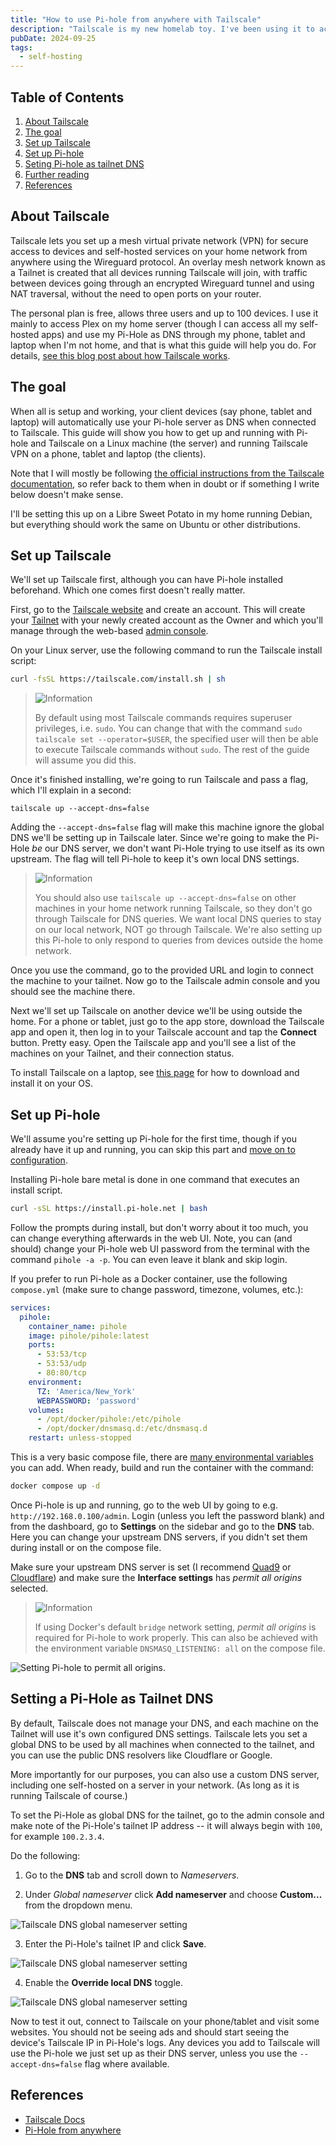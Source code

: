 ```yaml
---
title: "How to use Pi-hole from anywhere with Tailscale"
description: "Tailscale is my new homelab toy. I've been using it to access my media on the go, to connect to a VPS for sharing my Plex library with family, and now with on-the-go adblocking on my phone, tablet and laptop. Here's how. "
pubDate: 2024-09-25
tags:
  - self-hosting
---
```


## Table of Contents

1. [About Tailscale](#about)
2. [The goal](#goal)
3. [Set up Tailscale](#tailscale)
4. [Set up Pi-hole](#pihole)
5. [Seting Pi-hole as tailnet DNS](#dns)
6. [Further reading](#more)
7. [References](#ref)

<div id='about'/>

## About Tailscale

Tailscale lets you set up a mesh virtual private network (VPN) for secure access to devices and self-hosted services on your home network from anywhere using the Wireguard protocol. An overlay mesh network known as a Tailnet is created that all devices running Tailscale will join, with traffic between devices going through an encrypted Wireguard tunnel and using NAT traversal, without the need to open ports on your router.

The personal plan is free, allows three users and up to 100 devices. I use it mainly to access Plex on my home server (though I can access all my self-hosted apps) and use my Pi-Hole as DNS through my phone, tablet and laptop when I'm not home, and that is what this guide will help you do. For details, <a href="https://tailscale.com/blog/how-tailscale-works" target="_blank">see this blog post about how Tailscale works</a>.

<div id='goal'/>

## The goal

When all is setup and working, your client devices (say phone, tablet and laptop) will automatically use your Pi-hole server as DNS when connected to Tailscale. This guide will show you how to get up and running with Pi-hole and Tailscale on a Linux machine (the server) and running Tailscale VPN on a phone, tablet and laptop (the clients).

Note that I will mostly be following <a href="https://tailscale.com/kb/1114/pi-hole" target="_blank">the official instructions from the Tailscale documentation</a>, so refer back to them when in doubt or if something I write below doesn't make sense.

I'll be setting this up on a Libre Sweet Potato in my home running Debian, but everything should work the same on Ubuntu or other distributions.

<div id='tailscale'/>

## Set up Tailscale

We'll set up Tailscale first, although you can have Pi-hole installed beforehand. Which one comes first doesn't really matter.

First, go to the <a href="https://tailscale.com" target="_blank">Tailscale website</a> and create an account. This will create your <a href="https://tailscale.com/kb/1136/tailnet" target="_blank">Tailnet</a> with your newly created account as the Owner and which you'll manage through the web-based <a href="https://login.tailscale.com/admin" target="_blank">admin console</a>.

On your Linux server, use the following command to run the Tailscale install script:

```bash
curl -fsSL https://tailscale.com/install.sh | sh
```

> <img src="/assets/info.svg" class="info" loading="lazy" decoding="async" alt="Information">
>
> By default using most Tailscale commands requires superuser privileges, i.e. `sudo`. You can change that with the command `sudo tailscale set --operator=$USER`, the specified user will then be able to execute Tailscale commands without `sudo`. The rest of the guide will assume you did this.

Once it's finished installing, we're going to run Tailscale and pass a flag, which I'll explain in a second: 

```
tailscale up --accept-dns=false
```

Adding the `--accept-dns=false` flag will make this machine ignore the global DNS we'll be setting up in Tailscale later. Since we're going to make the Pi-Hole _be_ our DNS server, we don't want Pi-Hole trying to use itself as its own upstream. The flag will tell Pi-hole to keep it's own local DNS settings.

> <img src="/assets/info.svg" class="info" loading="lazy" decoding="async" alt="Information">
>
> You should also use `tailscale up --accept-dns=false` on other machines in your home network running Tailscale, so they don't go through Tailscale for DNS queries. We want local DNS queries to stay on our local network, NOT go through Tailscale. We're also setting up this Pi-hole to only respond to queries from devices outside the home network.

Once you use the command, go to the provided URL and login to connect the machine to your tailnet. Now go to the Tailscale admin console and you should see the machine there.

Next we'll set up Tailscale on another device we'll be using outside the home. For a phone or tablet, just go to the app store, download the Tailscale app and open it, then log in to your Tailscale account and tap the **Connect** button. Pretty easy. Open the Tailscale app and you'll see a list of the machines on your Tailnet, and their connection status.

To install Tailscale on a laptop, see <a href="https://tailscale.com/download" target="_blank">this page</a> for how to download and install it on your OS.

<div id='pihole'/>

## Set up Pi-hole

We'll assume you're setting up Pi-hole for the first time, though if you already have it up and running, you can skip this part and <a href="#config">move on to configuration</a>.

Installing Pi-hole bare metal is done in one command that executes an install script.

```bash
curl -sSL https://install.pi-hole.net | bash
```

Follow the prompts during install, but don't worry about it too much, you can change everything afterwards in the web UI. Note, you can (and should) change your Pi-hole web UI password from the terminal with the command `pihole -a -p`. You can even leave it blank and skip login.

If you prefer to run Pi-hole as a Docker container, use the following `compose.yml` (make sure to change password, timezone, volumes, etc.):

```yaml
services:
  pihole:
    container_name: pihole
    image: pihole/pihole:latest
    ports:
      - 53:53/tcp
      - 53:53/udp
      - 80:80/tcp
    environment:
      TZ: 'America/New_York'
      WEBPASSWORD: 'password'
    volumes:
      - /opt/docker/pihole:/etc/pihole
      - /opt/docker/dnsmasq.d:/etc/dnsmasq.d
    restart: unless-stopped
```

This is a very basic compose file, there are <a href="https://github.com/pi-hole/docker-pi-hole?tab=readme-ov-file#environment-variables" target="_blank">many environmental variables</a> you can add. When ready, build and run the container with the command:

```bash
docker compose up -d
```

<div id='config'/>

Once Pi-hole is up and running, go to the web UI by going to e.g. `http://192.168.0.100/admin`. Login (unless you left the password blank) and from the dashboard, go to **Settings** on the sidebar and go to the **DNS** tab. Here you can change your upstream DNS servers, if you didn't set them during install or on the compose file.

Make sure your upstream DNS server is set (I recommend <a href="https://quad9.net" target="_blank">Quad9</a> or <a href="https://one.one.one.one" target="_blank">Cloudflare</a>) and make sure the **Interface settings** has _permit all origins_ selected.

> <img src="/assets/info.svg" class="info" loading="lazy" decoding="async" alt="Information">
>
> If using Docker's default `bridge` network setting, _permit all origins_ is required for Pi-hole to work properly. This can also be achieved with the environment variable `DNSMASQ_LISTENING: all` on the compose file.

![Setting Pi-hole to permit all origins.](../../img/blog/pihole-tailscale-interface.png)

<div id='dns'/>

## Setting a Pi-Hole as Tailnet DNS

By default, Tailscale does not manage your DNS, and each machine on the Tailnet will use it's own configured DNS settings. Tailscale lets you set a global DNS to be used by all machines when connected to the tailnet, and you can use the public DNS resolvers like Cloudflare or Google.

More importantly for our purposes, you can also use a custom DNS server, including one self-hosted on a server in your network. (As long as it is running Tailscale of course.)

To set the Pi-Hole as global DNS for the tailnet, go to the admin console and make note of the Pi-Hole's tailnet IP address -- it will always begin with `100`, for example `100.2.3.4`. 

Do the following:

1. Go to the **DNS** tab and scroll down to _Nameservers_.

2. Under _Global nameserver_ click **Add nameserver** and choose **Custom...** from the dropdown menu.

![Tailscale DNS global nameserver setting](../../img/blog/tailscale-dns1.png)

3. Enter the Pi-Hole's tailnet IP and click **Save**.

![Tailscale DNS global nameserver setting](../../img/blog/tailscale-dns2.png)

4. Enable the **Override local DNS** toggle.

![Tailscale DNS global nameserver setting](../../img/blog/tailscale-dns3.png)

Now to test it out, connect to Tailscale on your phone/tablet and visit some websites. You should not be seeing ads and should start seeing the device's Tailscale IP in Pi-Hole's logs. Any devices you add to Tailscale will use the Pi-hole we just set up as their DNS server, unless you use the `--accept-dns=false` flag where available.

<div id='ref'/>

## References

- <a href="https://tailscale.com/kb" target="_blank">Tailscale Docs</a>
- <a href="https://tailscale.com/kb/1114/pi-hole" target="_blank">Pi-Hole from anywhere</a>
